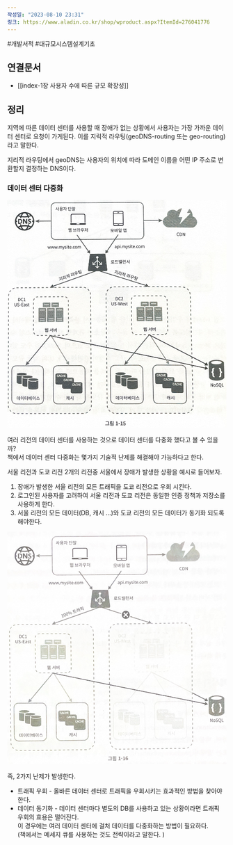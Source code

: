 ```yaml
---
작성일: "2023-08-10 23:31"
링크: https://www.aladin.co.kr/shop/wproduct.aspx?ItemId=276041776
---
```

#개발서적 #대규모시스템설계기초
## 연결문서
- [[index-1장 사용자 수에 따른 규모 확장성]]

## 정리
지역에 따른 데이터 센터를 사용할 때 장애가 없는 상황에서 사용자는 가장 가까운 데이터 센터로 요청이 가게된다.
이를 지릭적 라우팅(geoDNS-routing 또는 geo-routing)라고 말한다.

지리적 라우팅에서 geoDNS는 사용자의 위치에 따라 도메인 이름을 어떤 IP 주소로 변환할지 결정하는 DNS이다.
### 데이터 센터 다중화
![2020230814155600.png|500](5.%20개발서적/가상%20면접%20사례로%20배우는%20대규모%20시스템%20설계%20기초/1장%20사용자%20수에%20따른%20규모%20확장성/images/Pasted%20image%2020230814155600.png)

여러 리전의 데이터 센터를 사용하는 것으로 데이터 센터를 다중화 했다고 볼 수 있을까?  
책에서 데이터 센터 다중화는 몇가지 기술적 난제를 해결해야 가능하다고 한다.

서울 리전과 도쿄 리전 2개의 리전중 서울에서 장애가 발생한 상황을 예시로 들어보자.
1. 장애가 발생한 서울 리전의 모든 트래픽을 도쿄 리전으로 우회 시킨다.
2. 로그인된 사용자를 고려하여 서울 리전과 도쿄 리전은 동일한 인증 정책과 저장소를 사용하게 한다.
3. 서울 리전의 모든 데이터(DB, 캐시 ...)와 도쿄 리전의 모든 데이터가 동기화 되도록 해야한다.

![2020230814155647.png|500](5.%20개발서적/가상%20면접%20사례로%20배우는%20대규모%20시스템%20설계%20기초/1장%20사용자%20수에%20따른%20규모%20확장성/images/Pasted%20image%2020230814155647.png)

즉, 2가지 난제가 발생한다.
- 트래픽 우회 - 올바른 데이터 센터로 트래픽을 우회시키는 효과적인 방법을 찾아야 한다.
- 데이터 동기화 - 데이터 센터마다 별도의 DB를 사용하고 있는 상황이라면 트래픽 우회의 효용은 떨어진다.  
  이 경우에는 여러 데이터 센터에 걸처 데이터를 다중화하는 방법이 필요하다.  
  (책에서는 메세지 큐를 사용하는 것도 전략이라고 말한다. )
